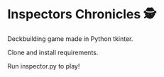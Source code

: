 # Inspectors Chronicles 🕵️
Deckbuilding game made in Python tkinter.

Clone and install requirements.

Run inspector.py to play!
